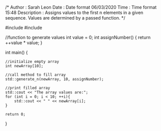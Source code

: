 /*
    Author : Sarah Leon
    Date : Date format 06/03/2020
    Time : Time format 15:48
    Description : Assigns values to the first n elements in a given sequence. Values are determined by a passed function.
*/

#include <iostream>
#include <algorithm>


//function to generate values
int value = 0;
int assignNumber() {
    return ++value * value;
}

int main() {

    //initialize empty array
    int newArray[10];

    //call method to fill array
    std::generate_n(newArray, 10, assignNumber);

    //print filled array
    std::cout << "The array values are:";
    for (int i = 0; i < 10; ++i){
        std::cout << " " << newArray[i];
    }

    return 0;
}
